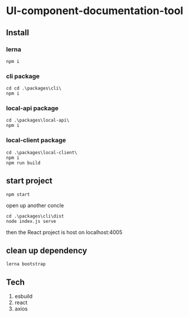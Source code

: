 # UI-component-documentation-tool

## Install

### lerna
```
npm i
```

### cli package
```
cd cd .\packages\cli\
npm i

```

### local-api package
```
cd .\packages\local-api\
npm i

```

### local-client package
```
cd .\packages\local-client\
npm i
npm run build
```

## start project
```
npm start
```

open up another concle
```
cd .\packages\cli\dist
node index.js serve

```
then the React project is host on localhost:4005

## clean up dependency
```
lerna bootstrap
```

## Tech
1. esbuild
2. react
3. axios
